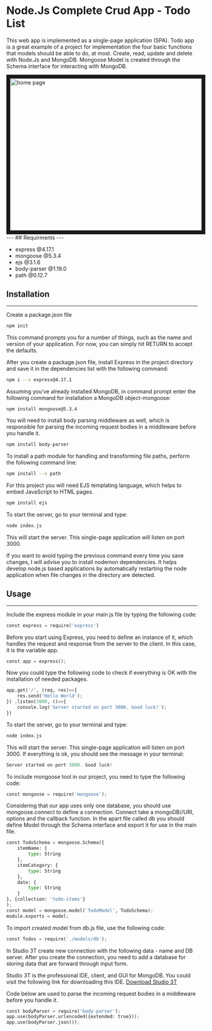 # Node.Js Complete Crud App - Todo List

This web app is implemented as a single-page application (SPA). Todo app is a great example of a project for implementation the four basic functions that models should be able to do, at most. Create, read, update and delete with Node.Js and MongoDB.
Mongoose Model is created through the Schema interface for interacting with MongoDB.

<img src="C:\Users\ASUS\desktop\Capture.PNG" alt="home page" width="600" height="400" border="10"> 
--- 
## Requirments
---

* express @4.17.1
* mongoose @5.3.4
* ejs @3.1.6
* body-parser @1.19.0
* path @0.12.7

## Installation
---
Create a package.json file
```bash
npm init
```

This command prompts you for a number of things, such as the name and version of your application. For now, you can simply hit RETURN to accept the defaults.

After you create a package.json file, install Express in the project directory and save it in the dependencies list with the following command:

```bash
npm i --s express@4.17.1
```

Assuming you’ve already installed MongoDB, in command prompt enter the following command for installation a MongoDB object-mongoose:

```bash
npm install mongoose@5.3.4
```

You will need to install body parsing middleware as well, which is responsible for parsing the incoming request bodies in a middleware before you handle it.
```bash
npm install body-parser
```

To install a path module for handling and transforming file paths, perform the following command line:
```bash
npm install --s path
``` 

For this project you will need EJS templating language, which helps to embed JavaScript to HTML pages.
```bash
npm install ejs
```

To start the server, go to your terminal and type:
```bash
node index.js
```
This will start the server. This single-page application will listen on port 3000. 

If you want to avoid typing the previous command every time you save changes, I will advise you to install nodemon dependencies. It helps develop node.js based applications by automatically restarting the node application when file changes in the directory are detected.

## Usage 
---
Include the express module in your main js file by typing the following code:

```python
const express = require('express')
```
Before you start using Express, you need to define an instance of it, which handles the request and response from the server to the client. In this case, it is the variable app.

```python
const app = express();
```

Now you could type the following code to check if everything is OK with the installation of needed packages.
```python
app.get('/', (req, res)=>{
    res.send('Hello World');
}) .listen(3000, ()=>{
    console.log('Server started on port 3000. Good luck!');
})
```
To start the server, go to your terminal and type:
```bash
node index.js
```
This will start the server. This single-page application will listen on port 3000. 
If everything is ok, you should see the message in your terminal: 
```python
Server started on port 3000. Good luck!
```
To include mongoose tool in our project, you need to type the following code:
```python
const mongoose = require('mongoose');
```
Considering that our app uses only one database, you should use mongoose.connect to define a connection. Connect take a mongoDB//URI, options and the callback function.
In the apart file called db you should define Model through the Schema interface and export it for use in the main file.
```python
const TodoSchema = mongoose.Schema({
    itemName: {
        type: String
    },
    itemCategory: {
        type: String
    },
    date: {
        type: String
    }
}, {collection: 'todo-items'}
);
const model = mongoose.model('TodoModel', TodoSchema);
module.exports = model;
```
To import created model from db.js file, use the following code:
```python
const Todos = require('./models/db');
```
In Studio 3T create new connection with the following data - name and DB server. After you create the connection, you need to add a database for storing data that are forward through input form.
      
Studio 3T is the professional IDE, client, and GUI for MongoDB. You could visit the following link for downloading this IDE. 
[Download Studio 3T](https://studio3t.com/download/)  
  
Code below are used to parse the incoming request bodies in a middleware before you handle it.

```python
const bodyParser = require('body-parser');
app.use(bodyParser.urlencoded({extended: true}));
app.use(bodyParser.json());
```













